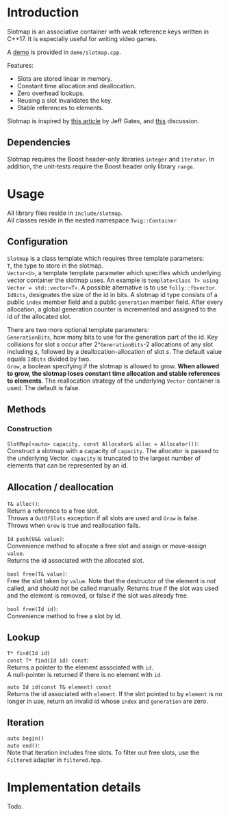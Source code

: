 # Introduction

Slotmap is an associative container with weak reference keys written in C++17. It is especially useful for writing video games.

A [demo](demo/slotmap.cpp) is provided in `demo/slotmap.cpp`.

Features:
+ Slots are stored linear in memory.
+ Constant time allocation and deallocation.
+ Zero overhead lookups.
+ Reusing a slot invalidates the key.
+ Stable references to elements.

Slotmap is inspired by [this article](http://greysphere.tumblr.com/post/31601463396/data-arrays) by Jeff Gates, and [this](https://gamedev.stackexchange.com/questions/33888/what-is-the-most-efficient-container-to-store-dynamic-game-objects-in) discussion.

## Dependencies
Slotmap requires the Boost header-only libraries `integer` and `iterator`. In addition, the unit-tests require the Boost header only library `range`. 

# Usage
All library files reside in `include/slotmap`.  
All classes reside in the nested namespace `Twig::Container` 
## Configuration
`Slotmap` is a class template which requires three template parameters:  
`T`, the type to store in the slotmap.  
`Vector<U>`, a template template parameter which specifies which underlying vector container the slotmap uses. An example is `template<class T> using Vector = std::vector<T>`. A possible alternative is to use `folly::fbvector`.  
`IdBits`, designates the size of the id in bits. A slotmap id type consists of a public `index` member field and a public `generation` member field. After every allocation, a global generation counter is incremented and assigned to the id of the allocated slot.

There are two more optional template parameters:  
`GenerationBits`, how many bits to use for the generation part of the id. Key collisions for slot *s* occur after 2^`GenerationBits`-2 allocations of any slot including *s*, followed by a deallocation-allocation of slot *s*. The default value equals `IdBits` divided by two.  
`Grow`, a boolean specifying if the slotmap is allowed to grow. __When allowed to grow, the slotmap loses constant time allocation and stable references to elements__. The reallocation strategy of the underlying `Vector` container is used. The default is false.

## Methods
### Construction
`SlotMap(<auto> capacity, const Allocator& alloc = Allocator())`:  
Construct a slotmap with a capacity of `capacity`. The allocator is passed to the underlying Vector. `capacity` is truncated to the largest number of elements that can be represented by an id.

## Allocation / deallocation
`T& alloc()`:  
Return a reference to a free slot.  
Throws a `OutOfSlots` exception if all slots are used and `Grow` is false.  
Throws when `Grow` is true and reallocation fails. 

`Id push(U&& value)`:  
Convenience method to allocate a free slot and assign or move-assign `value`.  
Returns the id associated with the allocated slot.

`bool free(T& value)`:  
Free the slot taken by `value`. Note that the destructor of the element is *not* called, and should not be called manually. Returns true if the slot was used and the element is removed, or false if the slot was already free.

`bool free(Id id)`:  
Convenience method to free a slot by id.

## Lookup
`T* find(Id id)`  
`const T* find(Id id) const`:  
Returns a pointer to the element associated with `id`.  
A null-pointer is returned if there is no element with `id`.

`auto Id id(const T& element) const`  
Returns the id associated with `element`.
If the slot pointed to by `element` is no longer in use, return an invalid id whose `index` and `generation` are zero.

## Iteration
`auto begin()`  
`auto end()`:  
Note that iteration includes free slots. To filter out free slots, use the `Filtered` adapter in `filtered.hpp`.

# Implementation details
Todo.

